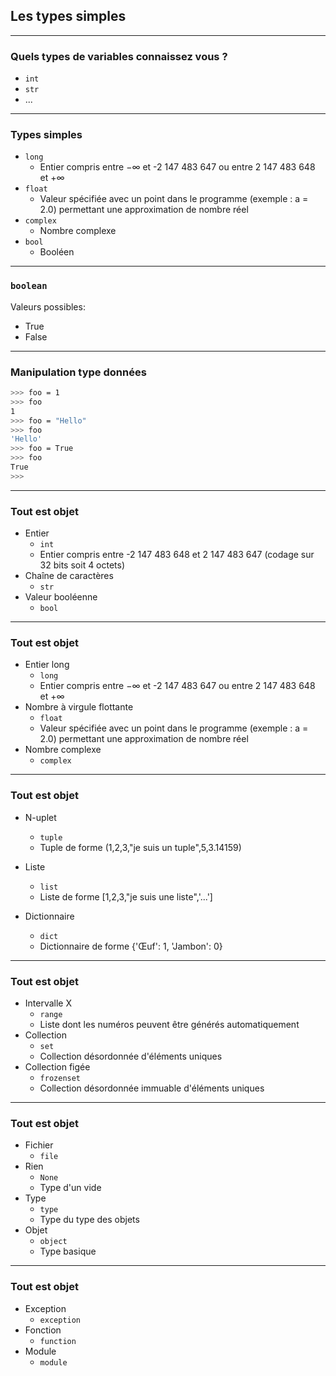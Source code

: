 ## Les types simples

---

### Quels types de variables connaissez vous ?

- `int`
- `str`
- ...

---

### Types simples

- `long`
    - Entier compris entre −∞ et -2 147 483 647 ou entre 2 147 483 648 et +∞ 
- `float`
    - Valeur spécifiée avec un point dans le programme (exemple : a = 2.0) permettant une approximation de nombre réel
- `complex`
    - Nombre complexe
- `bool`
    - Booléen

---

### `boolean`

Valeurs possibles:
- True
- False

---

### Manipulation type données

```bash
>>> foo = 1
>>> foo
1
>>> foo = "Hello"
>>> foo
'Hello'
>>> foo = True
>>> foo
True
>>> 
```

---

### Tout est objet

- Entier
    - `int`
    - Entier compris entre -2 147 483 648 et 2 147 483 647 (codage sur 32 bits soit 4 octets)
- Chaîne de caractères
    - `str` 
- Valeur booléenne
    - `bool` 

---

### Tout est objet

- Entier long
    - `long`
    - Entier compris entre −∞ et -2 147 483 647 ou entre 2 147 483 648 et +∞
- Nombre à virgule flottante
    - `float`
    - Valeur spécifiée avec un point dans le programme (exemple : a = 2.0) permettant une approximation de nombre réel
- Nombre complexe
    - `complex`

---

### Tout est objet

- N-uplet
    - `tuple`
    - Tuple de forme (1,2,3,"je suis un tuple",5,3.14159) 
- Liste
    - `list`
    - Liste de forme [1,2,3,"je suis une liste",'...'] 

- Dictionnaire
    - `dict`
    - Dictionnaire de forme {'Œuf': 1, 'Jambon': 0}

---

### Tout est objet

- Intervalle X
    - `range`
    - Liste dont les numéros peuvent être générés automatiquement
- Collection
    - `set`
    - Collection désordonnée d'éléments uniques 
- Collection figée
    - `frozenset`
    - Collection désordonnée immuable d'éléments uniques

---

### Tout est objet

- Fichier
    - `file`
- Rien
    - `None`
    - Type d'un vide 
- Type
    - `type`
    - Type du type des objets
- Objet
    - `object`
    - Type basique 

---

### Tout est objet

- Exception
    - `exception`
- Fonction
    - `function`
- Module
    - `module`
